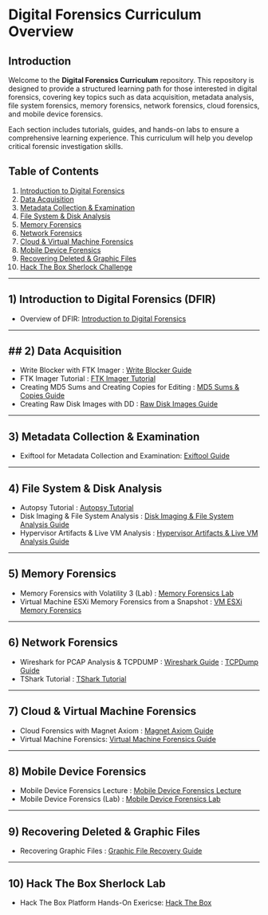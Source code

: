 # Digital Forensics Curriculum Overview

## Introduction
Welcome to the **Digital Forensics Curriculum** repository. This repository is designed to provide a structured learning path for those interested in digital forensics, covering key topics such as data acquisition, metadata analysis, file system forensics, memory forensics, network forensics, cloud forensics, and mobile device forensics.

Each section includes tutorials, guides, and hands-on labs to ensure a comprehensive learning experience. This curriculum will help you develop critical forensic investigation skills.

## Table of Contents
1. [Introduction to Digital Forensics](#1-introduction-to-digital-forensics)
2. [Data Acquisition](#2-data-acquisition)
3. [Metadata Collection & Examination](#3-metadata-collection--examination)
4. [File System & Disk Analysis](#4-file-system--disk-analysis)
5. [Memory Forensics](#5-memory-forensics)
6. [Network Forensics](#6-network-forensics)
7. [Cloud & Virtual Machine Forensics](#7-cloud--virtual-machine-forensics)
8. [Mobile Device Forensics](#8-mobile-device-forensics)
9. [Recovering Deleted & Graphic Files](#9-recovering-deleted--graphic-files)
11. [Hack The Box Sherlock Challenge](#10-Hack-The-Box-Sherlock-Lab)

---

## 1) Introduction to Digital Forensics (DFIR)
- Overview of DFIR: [Introduction to Digital Forensics](intro.md)

---

## ## 2) **Data Acquisition**

- Write Blocker with FTK Imager : [Write Blocker Guide](writeblock.md)
- FTK Imager Tutorial : [FTK Imager Tutorial](ftkimage.md)
- Creating MD5 Sums and Creating Copies for Editing : [MD5 Sums & Copies Guide](md5sum.md)
- Creating Raw Disk Images with DD : [Raw Disk Images Guide](diskdd.md)

---

## 3) **Metadata Collection & Examination**

- Exiftool for Metadata Collection and Examination: [Exiftool Guide](exif.md)

---

## 4) **File System & Disk Analysis**

- Autopsy Tutorial : [Autopsy Tutorial](autopsy.md)
- Disk Imaging & File System Analysis : [Disk Imaging & File System Analysis Guide](diskfile.md)
- Hypervisor Artifacts & Live VM Analysis : [Hypervisor Artifacts & Live VM Analysis Guide](virtual.md)

---

## 5) **Memory Forensics**

- Memory Forensics with Volatility 3 (Lab) : [Memory Forensics Lab](volatility.md)
- Virtual Machine ESXi Memory Forensics from a Snapshot : [VM ESXi Memory Forensics](esxi.md)

---

## 6) **Network Forensics**

- Wireshark for PCAP Analysis & TCPDUMP : [Wireshark Guide](wireshark.md) : [TCPDump Guide](tcpdump.md)
- TShark Tutorial : [TShark Tutorial](tshark.md)

---

## 7) **Cloud & Virtual Machine Forensics**

- Cloud Forensics with Magnet Axiom : [Magnet Axiom Guide](magnet.md)
- Virtual Machine Forensics: [Virtual Machine Forensics Guide](virtualmac.md)

---

## 8) **Mobile Device Forensics**

- Mobile Device Forensics Lecture : [Mobile Device Forensics Lecture](mobilelecture.md)
- Mobile Device Forensics (Lab) : [Mobile Device Forensics Lab](mobilelab.md)

---

## 9) **Recovering Deleted & Graphic Files**

- Recovering Graphic Files : [Graphic File Recovery Guide](graphic.md)

---

## 10) **Hack The Box Sherlock Lab**

- Hack The Box Platform Hands-On Exericse: [Hack The Box](https://www.cyberwiredtraining.net/digital-forensics/htb-sherlock-crownjewel-1)
